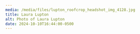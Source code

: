 ```yaml
---
media: /media/files/lupton_roofcrop_headshot_img_4128.jpg
title: Laura Lupton
alt: Photo of Laura Lupton
date: 2024-10-10T16:44:00-0500
---
```

